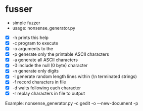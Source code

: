 # fusser
- simple fuzzer
- usage: nonsense_generator.py <program> <program arguments> <options> <arguments>
- [x] -h           prints this help
- [x] -c <program> program to execute
- [x] -o <args>    arguments to the <program>
- [x] -p           generate only the printable ASCII characters
- [x] -a           generate all ASCII characters
- [x] -0           include the null (0 byte) character
- [x] -n           generate only digits
- [x] -l <range>   generate random length lines within <range> (\n terminated strings)
- [x] -f <name>    record characters in file <name>
- [x] -d <seconds> waits <seconds> following each character
- [x] -r <name>    replay characters in file <name> to output

Example: nonsense_generator.py -c gedit -o --new-document -p

